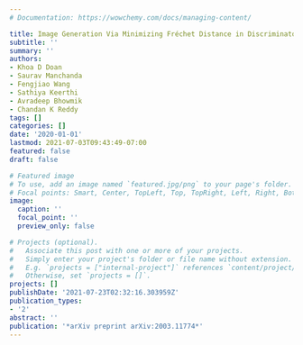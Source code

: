 ```yaml
---
# Documentation: https://wowchemy.com/docs/managing-content/

title: Image Generation Via Minimizing Fréchet Distance in Discriminator Feature Space
subtitle: ''
summary: ''
authors:
- Khoa D Doan
- Saurav Manchanda
- Fengjiao Wang
- Sathiya Keerthi
- Avradeep Bhowmik
- Chandan K Reddy
tags: []
categories: []
date: '2020-01-01'
lastmod: 2021-07-03T09:43:49-07:00
featured: false
draft: false

# Featured image
# To use, add an image named `featured.jpg/png` to your page's folder.
# Focal points: Smart, Center, TopLeft, Top, TopRight, Left, Right, BottomLeft, Bottom, BottomRight.
image:
  caption: ''
  focal_point: ''
  preview_only: false

# Projects (optional).
#   Associate this post with one or more of your projects.
#   Simply enter your project's folder or file name without extension.
#   E.g. `projects = ["internal-project"]` references `content/project/deep-learning/index.md`.
#   Otherwise, set `projects = []`.
projects: []
publishDate: '2021-07-23T02:32:16.303959Z'
publication_types:
- '2'
abstract: ''
publication: '*arXiv preprint arXiv:2003.11774*'
---
```

